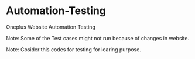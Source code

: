 # Automation-Testing
Oneplus Website Automation Testing

Note: Some of the Test cases might not run because of changes in website.

Note: Cosider this codes for testing for learing purpose.
